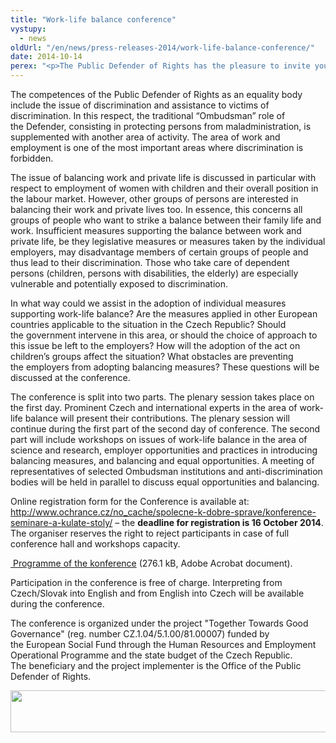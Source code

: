 ```yaml
---
title: "Work-life balance conference"
vystupy:
  - news
oldUrl: "/en/news/press-releases-2014/work-life-balance-conference/"
date: 2014-10-14
perex: "<p>The Public Defender of Rights has the pleasure to invite you to a conference with international participation „Work-life balance“ held 23rd and 24th October 2014 in the Office of the Public Defender of Rights, Brno.</p>"
---
```


<!-- imported from the old website -->

<p>The competences of the Public Defender of Rights as an equality body include the issue of discrimination and assistance to victims of discrimination. In this respect, the traditional “Ombudsman” role of the Defender, consisting in protecting persons from maladministration, is supplemented with another area of activity. The area of work and employment is one of the most important areas where discrimination is forbidden. </p><p>The issue of balancing work and private life is discussed in particular with respect to employment of women with children and their overall position in the labour market. However, other groups of persons are interested in balancing their work and private lives too. In essence, this concerns all groups of people who want to strike a balance between their family life and work. Insufficient measures supporting the balance between work and private life, be they legislative measures or measures taken by the individual employers, may disadvantage members of certain groups of people and thus lead to their discrimination. Those who take care of dependent persons (children, persons with disabilities, the elderly) are especially vulnerable and potentially exposed to discrimination. </p><p>In what way could we assist in the adoption of individual measures supporting work-life balance? Are the measures applied in other European countries applicable to the situation in the Czech Republic? Should the government intervene in this area, or should the choice of approach to this issue be left to the employers? How will the adoption of the act on children’s groups affect the situation? What obstacles are preventing the employers from adopting balancing measures? These questions will be discussed at the conference.</p><p>The conference is split into two parts. The plenary session takes place on the first day. Prominent Czech and international experts in the area of work-life balance will present their contributions. The plenary session will continue during the first part of the second day of conference. The second part will include workshops on issues of work-life balance in the area of science and research, employer opportunities and practices in introducing balancing measures, and balancing and equal opportunities. A meeting of representatives of selected Ombudsman institutions and anti-discrimination bodies will be held in parallel to discuss equal opportunities and balancing.</p><p>Online registration form for the Conference is available at: <a href="/no_cache/spolecne-k-dobre-sprave/konference-seminare-a-kulate-stoly/">http://www.ochrance.cz/no_cache/spolecne-k-dobre-sprave/konference-seminare-a-kulate-stoly/</a> – the <strong>deadline for registration is 16 October 2014</strong>. The organiser reserves the right to reject participants in case of full conference hall and workshops capacity. </p><p><a title="Opening in a new window" href="/uploads-import/Konference/Konference_2014/Sladovani-pracovniho-zivota-EN.pdf" target="_blank"><img alt="" src="https://www.ochrance.cz/typo3/ext/od_linkdesc/icons/pdf.gif" class="od_linkdesc_icon" /> Programme of the konference</a> (276.1 kB, Adobe Acrobat document).</p><p>Participation in the conference is free of charge. Interpreting from Czech/Slovak into English and from English into Czech will be available during the conference.</p><p>The conference is organized under the project &quot;Together Towards Good Governance&quot; (reg. number CZ.1.04/5.1.00/81.00007) funded by the European Social Fund through the Human Resources and Employment Operational Programme and the state budget of the Czech Republic. The beneficiary and the project implementer is the Office of the Public Defender of Rights.</p><p><img src="https://www.ochrance.cz/uploads/RTEmagicC_esf_eu_13.jpg.jpg" height="67" width="622" alt="" /></p>
